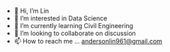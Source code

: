 - 👋 Hi, I’m Lin 
- 👀 I’m interested in Data Science
- 🌱 I’m currently learning Civil Engineering
- 💞️ I’m looking to collaborate on discussion 
- 📫 How to reach me ... andersonlin961@gmail.com

<!---
Linlin-12345/Linlin-12345 is a ✨ special ✨ repository because its `README.md` (this file) appears on your GitHub profile.
You can click the Preview link to take a look at your changes.
--->

